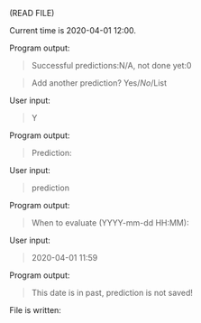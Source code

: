 (READ FILE)

Current time is 2020-04-01 12:00.

Program output:
> Successful predictions:N/A, not done yet:0

> Add another prediction? Yes/*No*/List

User input:
> Y

Program output:
> Prediction:

User input:
> prediction

Program output:
> When to evaluate (YYYY-mm-dd HH:MM):

User input:
> 2020-04-01 11:59

Program output:
> This date is in past, prediction is not saved!

File is written:
```

```